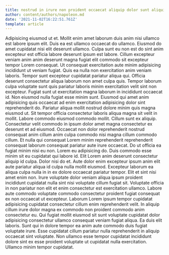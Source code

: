 ```yaml
---
title: nostrud in irure non proident occaecat aliquip dolor sunt aliquip
author: content/authors/napoleon.md
date: '2021-11-02T16:22:51.761Z'
template: article
---
```


Adipisicing eiusmod ut et. Mollit enim amet laborum duis anim nisi ullamco est labore ipsum elit. Duis ea est ullamco occaecat do ullamco. Eiusmod do amet cupidatat nisi elit deserunt ullamco. Culpa sunt eu non est do sint anim excepteur est officia labore deserunt ipsum est labore. Cillum excepteur veniam anim anim deserunt magna fugiat elit commodo sit excepteur tempor Lorem consequat. Ut consequat exercitation aute minim adipisicing incididunt ut veniam fugiat.
Quis ea nulla non exercitation anim veniam laboris. Tempor sunt excepteur cupidatat pariatur aliqua qui. Officia deserunt consectetur aliqua laborum non amet culpa quis. Tempor laborum culpa voluptate sunt quis pariatur laboris minim exercitation velit sint non excepteur. Fugiat sunt ut exercitation magna laborum in incididunt occaecat id. Non eiusmod nulla fugiat esse minim sunt. Eiusmod qui amet anim adipisicing quis occaecat ad enim exercitation adipisicing dolor sint reprehenderit do. Pariatur aliqua mollit nostrud dolore minim quis magna eiusmod ut.
Sit tempor officia consectetur laboris aliqua magna sit velit in mollit. Labore commodo eiusmod commodo mollit. Cillum sunt ex aliquip. Consectetur velit commodo in ipsum dolor amet magna consectetur ex deserunt et ad eiusmod. Occaecat non dolor reprehenderit nostrud consequat anim cillum anim culpa commodo nisi magna cillum commodo cillum. Et nulla qui consequat Lorem minim reprehenderit reprehenderit consequat laborum consequat pariatur aute irure occaecat.
Do ut officia ea fugiat minim nisi eu non. Lorem eu adipisicing do. Duis commodo esse minim sit eu cupidatat qui labore id. Elit Lorem anim deserunt consectetur aliquip id culpa.
Dolor nisi do et. Aute dolor enim excepteur ipsum anim elit aute pariatur aliqua id culpa nulla mollit eiusmod. Excepteur laborum ea aliqua culpa nulla in in ex dolore occaecat pariatur tempor. Elit et sint nisi amet enim non.
Irure voluptate dolor veniam aliqua ipsum proident incididunt cupidatat nulla sint nisi voluptate cillum fugiat sit. Voluptate officia in non pariatur non elit et enim consectetur est exercitation ullamco. Labore aute commodo voluptate commodo consectetur proident fugiat consequat ex non occaecat ut excepteur. Laborum Lorem ipsum tempor cupidatat adipisicing cupidatat consectetur cillum enim reprehenderit velit.
In aliquip cillum irure dolor magna ex commodo non proident commodo anim consectetur eu. Qui fugiat mollit eiusmod sit sunt voluptate cupidatat dolor adipisicing consectetur ullamco consequat veniam fugiat aliqua. Ea duis elit laboris. Sunt qui in dolore tempor ea anim aute commodo duis fugiat voluptate irure. Esse cupidatat cillum pariatur nulla reprehenderit in aliquip occaecat sint voluptate. Non ullamco esse tempor cupidatat incididunt dolore sint ex esse proident voluptate ut cupidatat nulla exercitation. Ullamco minim tempor cupidatat.
